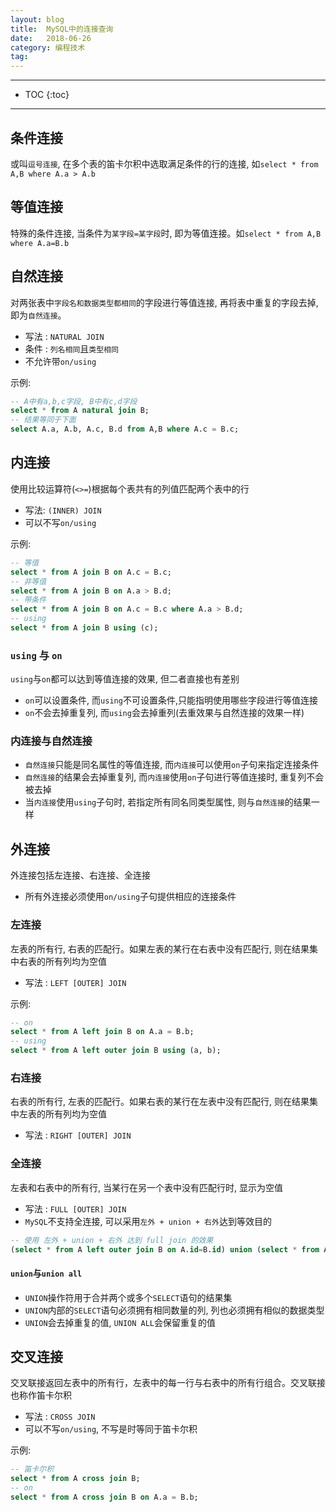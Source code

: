 ```yaml
---
layout: blog
title:  MySQL中的连接查询
date:   2018-06-26
category: 编程技术
tag:
---
```



*****

* TOC
{:toc}

*****

## 条件连接
或叫`逗号连接`, 在多个表的笛卡尔积中选取满足条件的行的连接, 如`select * from A,B where A.a > A.b`

## 等值连接
特殊的条件连接, 当条件为`某字段=某字段`时, 即为等值连接。如`select * from A,B where A.a=B.b`

## 自然连接
对两张表中`字段名和数据类型都相同`的字段进行等值连接, 再将表中重复的字段去掉, 即为`自然连接`。  

* 写法 : `NATURAL JOIN`
* 条件 : `列名相同`且`类型相同`
* 不允许带`on/using`

示例:

~~~sql
-- A中有a,b,c字段, B中有c,d字段
select * from A natural join B;
-- 结果等同于下面
select A.a, A.b, A.c, B.d from A,B where A.c = B.c;
~~~

## 内连接
使用比较运算符(`<>=`)根据每个表共有的列值匹配两个表中的行

* 写法: `(INNER) JOIN`
* 可以不写`on/using`

示例:

~~~sql
-- 等值
select * from A join B on A.c = B.c;
-- 非等值
select * from A join B on A.a > B.d;
-- 带条件
select * from A join B on A.c = B.c where A.a > B.d;
-- using
select * from A join B using (c);
~~~

### `using` 与 `on`
`using`与`on`都可以达到等值连接的效果, 但二者直接也有差别

* `on`可以设置条件, 而`using`不可设置条件,只能指明使用哪些字段进行等值连接
* `on`不会去掉重复列, 而`using`会去掉重列(去重效果与自然连接的效果一样)

### 内连接与自然连接
* `自然连接`只能是同名属性的等值连接, 而`内连接`可以使用`on`子句来指定连接条件
* `自然连接`的结果会去掉重复列, 而`内连接`使用`on`子句进行等值连接时, 重复列不会被去掉
* 当`内连接`使用`using`子句时, 若指定所有同名同类型属性, 则与`自然连接`的结果一样

## 外连接
外连接包括左连接、右连接、全连接

* 所有外连接必须使用`on/using`子句提供相应的连接条件

### 左连接
左表的所有行, 右表的匹配行。如果左表的某行在右表中没有匹配行, 则在结果集中右表的所有列均为空值     

* 写法 : `LEFT [OUTER] JOIN`

示例:

~~~sql
-- on
select * from A left join B on A.a = B.b;
-- using
select * from A left outer join B using (a, b);
~~~

### 右连接
右表的所有行, 左表的匹配行。如果右表的某行在左表中没有匹配行, 则在结果集中左表的所有列均为空值     

* 写法 : `RIGHT [OUTER] JOIN`

### 全连接
左表和右表中的所有行, 当某行在另一个表中没有匹配行时, 显示为空值

* 写法 : `FULL [OUTER] JOIN`
* `MySQL`不支持全连接, 可以采用`左外 + union + 右外`达到等效目的

~~~sql
-- 使用 左外 + union + 右外 达到 full join 的效果
(select * from A left outer join B on A.id=B.id) union (select * from A right outer join B on A.id=B.id);
~~~

#### `union`与`union all`

* `UNION`操作符用于合并两个或多个`SELECT`语句的结果集
* `UNION`内部的`SELECT`语句必须拥有相同数量的列, 列也必须拥有相似的数据类型
* `UNION`会去掉重复的值, `UNION ALL`会保留重复的值

## 交叉连接
交叉联接返回左表中的所有行，左表中的每一行与右表中的所有行组合。交叉联接也称作笛卡尔积

* 写法 : `CROSS JOIN`
* 可以不写`on/using`, 不写是时等同于笛卡尔积

示例:

~~~sql
-- 笛卡尔积
select * from A cross join B;
-- on
select * from A cross join B on A.a = B.b;
~~~
